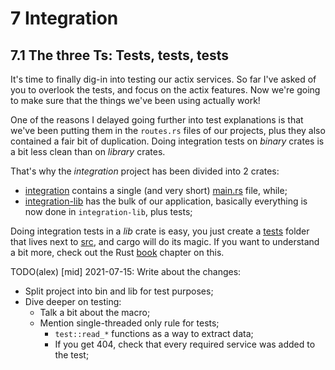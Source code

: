 # 7 Integration

## 7.1 The three Ts: Tests, tests, tests

It's time to finally dig-in into testing our actix services. So far I've asked of you to overlook
the tests, and focus on the actix features. Now we're going to make sure that the things we've been
using actually work!

One of the reasons I delayed going further into test explanations is that we've been putting them
in the `routes.rs` files of our projects, plus they also contained a fair bit of duplication.
Doing integration tests on _binary_ crates is a bit less clean than on _library_ crates.

That's why the _integration_ project has been divided into 2 crates:

- [integration](Cargo.toml) contains a single (and very short) [main.rs](src/main.rs) file, while;
- [integration-lib](integration-lib/Cargo.toml) has the bulk of our application, basically
  everything is now done in `integration-lib`, plus tests;

Doing integration tests in a _lib_ crate is easy, you just create a [tests](integration-lib/tests/)
folder that lives next to [src](integration-lib/src/), and cargo will do its magic. If you want to
understand a bit more, check out the
Rust [book](https://doc.rust-lang.org/book/ch11-03-test-organization.html) chapter on this.

TODO(alex) [mid] 2021-07-15: Write about the changes:

- Split project into bin and lib for test purposes;
- Dive deeper on testing:
  - Talk a bit about the macro;
  - Mention single-threaded only rule for tests;
    - `test::read_*` functions as a way to extract data;
    - If you get 404, check that every required service was added to the test;
